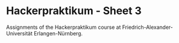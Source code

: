 # Hackerpraktikum - Sheet 3

Assignments of the Hackerpraktikum course at Friedrich-Alexander-Universität Erlangen-Nürnberg.
